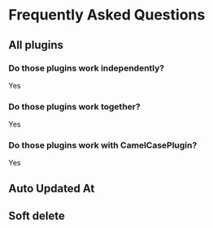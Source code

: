 # Frequently Asked Questions

## All plugins

### Do those plugins work independently?

Yes

### Do those plugins work together?

Yes

### Do those plugins work with CamelCasePlugin?

Yes

## Auto Updated At

## Soft delete
